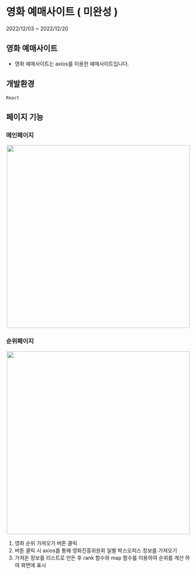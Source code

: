 # 영화 예매사이트 ( 미완성 )
2022/12/03 ~ 2022/12/20

## 영화 예매사이트

- 영화 예매사이트는 axios를 이용한 예매사이트입니다.

## 개발환경

`React`

## 페이지 기능

### 메인페이지
<div align="center">
  <img src="https://github.com/jmsyaya/Movie-Information/assets/63501931/606372d5-4693-4671-9d15-21adf2bb19f9" width="500" />
</div>

### 순위페이지
<div align="center">
  <img src="https://github.com/jmsyaya/Movie-Information/assets/63501931/6c5a7434-91e3-47de-a9cb-3ef2a212d19a" width="500" />
</div>

1. 영화 순위 가져오기 버튼 클릭
2. 버튼 클릭 시 axios를 통해 영화진흥위원회 일별 박스오피스 정보를 가져오기
3. 가져온 정보를 리스트로 만든 후 rank 함수와 map 함수를 이용하여 순위를 계산 하여 화면에 표시

